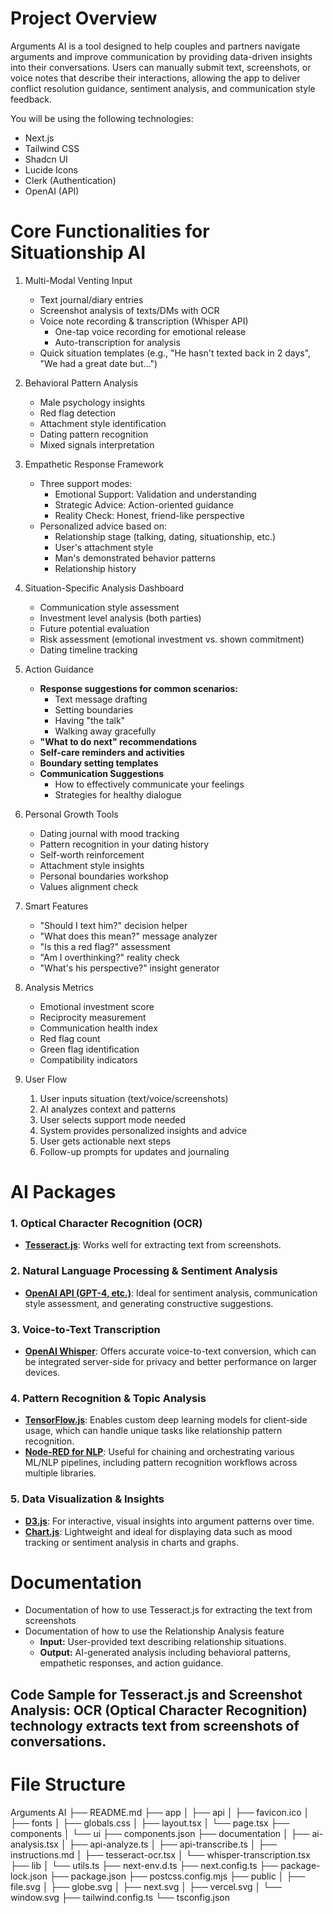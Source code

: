 # Project Overview
Arguments AI is a tool designed to help couples and partners navigate arguments and improve communication by providing data-driven insights into their conversations. Users can manually submit text, screenshots, or voice notes that describe their interactions, allowing the app to deliver conflict resolution guidance, sentiment analysis, and communication style feedback.

You will be using the following technologies:
- Next.js
- Tailwind CSS
- Shadcn UI
- Lucide Icons
- Clerk (Authentication)
- OpenAI (API)


# Core Functionalities for Situationship AI
1. Multi-Modal Venting Input
   - Text journal/diary entries
   - Screenshot analysis of texts/DMs with OCR
   - Voice note recording & transcription (Whisper API)
     * One-tap voice recording for emotional release
     * Auto-transcription for analysis
   - Quick situation templates (e.g., "He hasn't texted back in 2 days", "We had a great date but...")

2. Behavioral Pattern Analysis
   - Male psychology insights
   - Red flag detection
   - Attachment style identification
   - Dating pattern recognition
   - Mixed signals interpretation

3. Empathetic Response Framework
   - Three support modes:
     * Emotional Support: Validation and understanding
     * Strategic Advice: Action-oriented guidance
     * Reality Check: Honest, friend-like perspective
   - Personalized advice based on:
     * Relationship stage (talking, dating, situationship, etc.)
     * User's attachment style
     * Man's demonstrated behavior patterns
     * Relationship history

4. Situation-Specific Analysis Dashboard
   - Communication style assessment
   - Investment level analysis (both parties)
   - Future potential evaluation
   - Risk assessment (emotional investment vs. shown commitment)
   - Dating timeline tracking

5. Action Guidance
   - **Response suggestions for common scenarios:**
     - Text message drafting
     - Setting boundaries
     - Having "the talk"
     - Walking away gracefully
   - **"What to do next" recommendations**
   - **Self-care reminders and activities**
   - **Boundary setting templates**
   - **Communication Suggestions**
     - How to effectively communicate your feelings
     - Strategies for healthy dialogue

6. Personal Growth Tools
   - Dating journal with mood tracking
   - Pattern recognition in your dating history
   - Self-worth reinforcement
   - Attachment style insights
   - Personal boundaries workshop
   - Values alignment check

7. Smart Features
   - "Should I text him?" decision helper
   - "What does this mean?" message analyzer
   - "Is this a red flag?" assessment
   - "Am I overthinking?" reality check
   - "What's his perspective?" insight generator

8. Analysis Metrics
   - Emotional investment score
   - Reciprocity measurement
   - Communication health index
   - Red flag count
   - Green flag identification
   - Compatibility indicators

9. User Flow
   1. User inputs situation (text/voice/screenshots)
   2. AI analyzes context and patterns
   3. User selects support mode needed
   4. System provides personalized insights and advice
   5. User gets actionable next steps
   6. Follow-up prompts for updates and journaling



# AI Packages
### 1. **Optical Character Recognition (OCR)**
   - **[Tesseract.js](https://github.com/naptha/tesseract.js)**: Works well for extracting text from screenshots.

### 2. **Natural Language Processing & Sentiment Analysis**
   - **[OpenAI API (GPT-4, etc.)](https://platform.openai.com/docs/)**: Ideal for sentiment analysis, communication style assessment, and generating constructive suggestions.


### 3. **Voice-to-Text Transcription**
   - **[OpenAI Whisper](https://github.com/openai/whisper)**: Offers accurate voice-to-text conversion, which can be integrated server-side for privacy and better performance on larger devices.

### 4. **Pattern Recognition & Topic Analysis**
   - **[TensorFlow.js](https://www.tensorflow.org/js)**: Enables custom deep learning models for client-side usage, which can handle unique tasks like relationship pattern recognition.
   - **[Node-RED for NLP](https://flows.nodered.org/)**: Useful for chaining and orchestrating various ML/NLP pipelines, including pattern recognition workflows across multiple libraries.

### 5. **Data Visualization & Insights**
   - **[D3.js](https://d3js.org/)**: For interactive, visual insights into argument patterns over time.
   - **[Chart.js](https://www.chartjs.org/)**: Lightweight and ideal for displaying data such as mood tracking or sentiment analysis in charts and graphs.


# Documentation
- Documentation of how to use Tesseract.js for extracting the text from screenshots
- Documentation of how to use the Relationship Analysis feature
  - **Input:** User-provided text describing relationship situations.
  - **Output:** AI-generated analysis including behavioral patterns, empathetic responses, and action guidance.

## Code Sample for Tesseract.js and Screenshot Analysis: OCR (Optical Character Recognition) technology extracts text from screenshots of conversations.


# File Structure
Arguments AI
├── README.md
├── app
│   ├── api
│   ├── favicon.ico
│   ├── fonts
│   ├── globals.css
│   ├── layout.tsx
│   └── page.tsx
├── components
│   └── ui
├── components.json
├── documentation
│   ├── ai-analysis.tsx
│   ├── api-analyze.ts
│   ├── api-transcribe.ts
│   ├── instructions.md
│   ├── tesseract-ocr.tsx
│   └── whisper-transcription.tsx
├── lib
│   └── utils.ts
├── next-env.d.ts
├── next.config.ts
├── package-lock.json
├── package.json
├── postcss.config.mjs
├── public
│   ├── file.svg
│   ├── globe.svg
│   ├── next.svg
│   ├── vercel.svg
│   └── window.svg
├── tailwind.config.ts
└── tsconfig.json